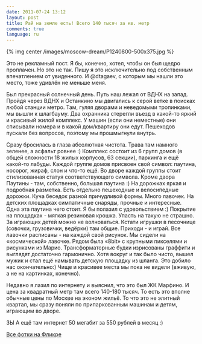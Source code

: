 ```yaml
---
date: 2011-07-24 13:12
layout: post
title: Рай на земле есть! Всего 140 тысяч за кв. метр
comments: true
language: ru
---
```


{% img center /images/moscow-dream/P1240800-500x375.jpg %}

Это не рекламный пост. Я бы, конечно, хотел, чтобы он был щедро проплачен. Но
это не так. Пишу я это исключительно под собственным впечатлением от
увиденного. И @dtagaev, с которым мы нашли это место, тоже удивлён не меньше
меня.

Был прекрасный солнечный день. Путь наш лежал от ВДНХ на запад. Пройдя через
ВДНХ и Останкино мы двигались к серой ветке в поисках любой станции метро.
Там, гуляя дворами и неведомыми тропинками, мы вышли к шлагбауму. Два
охранника стерегли въезд в какой-то яркий и красивый жилой комплекс. У машин
(если они неместные) они списывали номера и в какой дом/квартиру они едут.
Пешеходов пускали без вопросов, поэтому мы прошмыгнули внутрь.

Сразу бросилась в глаза абсолютная чистота. Трава там намного зеленее, а
асфальт ровнее :) Комплекс состоит из 6 групп домов (в общей сложности 18
жилых корпусов, 63 секции), паркинга и ещё какой-то лабуды. Каждой группе
домов присвоен свой символ: паутина, носорог, жираф, слон и что-то ещё. Во
дворе каждой группы стоит стилизованная статуя соответствующего символа. Кроме
двора Паутины - там, собственно, большая паутина :) На дорожках яркая и
подробная разметка. Есть отдельно пешеходные и велосипедные дорожки. Куча
беседок разной причудливой формы. Много лавочек. На детских площадках
симпатичные снаряды, прочные и интересные. Одна эта паутина чего стоит. Я бы
полазил с удовольствием :) Покрытие на площадках - мягкая резиновая крошка.
Упасть на такую не страшно. За играющих детей можно не волноваться. Кстати
игрушки в песочнице (совочки, грузовички, ведёрки) там общие. Приходи - и
играй. Все лавочки расписаны - на каждой свой рисунок. Мы сидели на
«космической» лавочке. Рядом была «8bit» с крупными пикселями и рисунками из
Марио. Трансформаторные будки изрисованы граффити и выглядят достаточно
гармонично. Хотя вокруг и так было чисто, вышел мужик и стал ещё намывать
детскую площадку из шланга. Это добило нас окончательно:) Чище и красивее
места мы пока не видели (вживую, а не на картинках, конечно).

Недавно я лазил по интернету и выяснил, что это был ЖК Марфино. И цена за
квадратный метр там всего 140-180 тысяч. То есть это вполне обычные цены по
Москве на эконом жильё. То что это не элитный квартал, мы сразу поняли по
припаркованным машинам и детям, играющим во дворе.

ЗЫ А ещё там интернет 50 мегабит за 550 рублей в месяц :)

[Все фотки на Фликре](http://www.flickr.com/photos/stas_spiridonov/sets/72157631275908628/)

